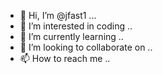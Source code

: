 - 👋 Hi, I’m @jfast1 ...
- 👀 I’m interested in coding ..
- 🌱 I’m currently learning ..
- 💞️ I’m looking to collaborate on ..
- 📫 How to reach me ..

<!---
jfast1/jfast1 is a ✨ special ✨ repository because its `README.md` (this file) appears on your GitHub profile.
You can click the Preview link to take a look at your changes.
--->
